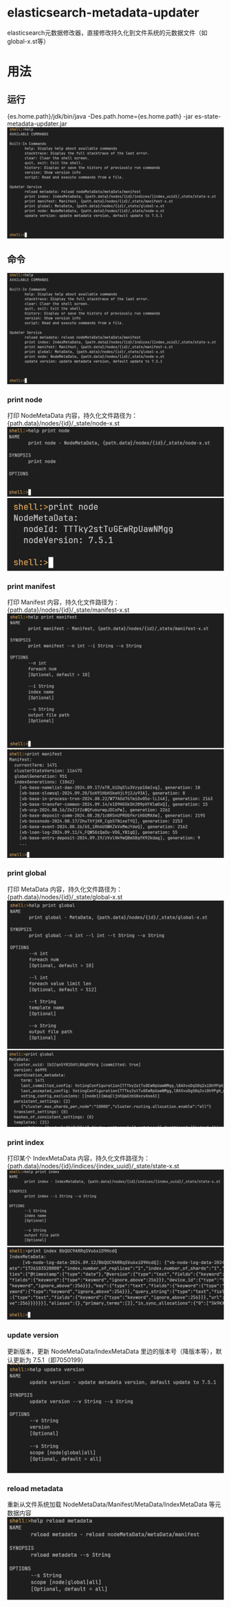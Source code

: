 # elasticsearch-metadata-updater
elasticsearch元数据修改器，直接修改持久化到文件系统的元数据文件（如global-x.st等）

# 用法
## 运行
{es.home.path}/jdk/bin/java -Des.path.home={es.home.path} -jar es-state-metadata-updater.jar
![img.png](src/main/resources/images/img.png)

## 命令
![img.png](src/main/resources/images/img.png)

### print node
打印 NodeMetaData 内容，持久化文件路径为：{path.data}/nodes/{id}/_state/node-x.st
![img_1.png](src/main/resources/images/img_1.png)
![img_2.png](src/main/resources/images/img_2.png)

### print manifest
打印 Manifest 内容，持久化文件路径为：{path.data}/nodes/{id}/_state/manifest-x.st
![img_3.png](src/main/resources/images/img_3.png)
![img_4.png](src/main/resources/images/img_4.png)

### print global
打印 MetaData 内容，持久化文件路径为：{path.data}/nodes/{id}/_state/global-x.st
![img_5.png](src/main/resources/images/img_5.png)
![img_6.png](src/main/resources/images/img_6.png)

### print index
打印某个 IndexMetaData 内容，持久化文件路径为：{path.data}/nodes/{id}/indices/{index_uuid}/_state/state-x.st
![img_7.png](src/main/resources/images/img_7.png)
![img_8.png](src/main/resources/images/img_8.png)

### update version
更新版本，更新 NodeMetaData/IndexMetaData 里边的版本号（降版本等），默认更新为 7.5.1（即7050199）
![img_9.png](src/main/resources/images/img_9.png)

### reload metadata
重新从文件系统加载 NodeMetaData/Manifest/MetaData/IndexMetaData 等元数据内容
![img_10.png](src/main/resources/images/img_10.png)
